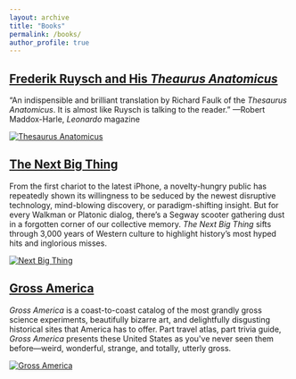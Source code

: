 ```yaml
---
layout: archive
title: "Books"
permalink: /books/
author_profile: true
---
```


## [Frederik Ruysch and His *Theaurus Anatomicus*](https://mitpress.mit.edu/9780262046039/frederik-ruysch-and-his-ithesaurus-anatomicusi/)

“An indispensible and brilliant translation by Richard Faulk of the *Thesaurus Anatomicus*. It is almost like Ruysch is talking to the reader.”
—Robert Maddox-Harle, *Leonardo* magazine

[![Thesaurus Anatomicus](https://richardkf.github.io/images/ruysch.png)](https://mitpress.mit.edu/9780262046039/frederik-ruysch-and-his-ithesaurus-anatomicusi/)

## [The Next Big Thing](https://www.amazon.com/Next-Big-Thing-Boom-Bust-ebook/dp/B0873CG9WX)

From the first chariot to the latest iPhone, a novelty-hungry public has repeatedly shown its willingness to be seduced by the newest disruptive technology, mind-blowing discovery, or paradigm-shifting insight. But for every Walkman or Platonic dialog, there’s a Segway scooter gathering dust in a forgotten corner of our collective memory. *The Next Big Thing* sifts through 3,000 years of Western culture to highlight history’s most hyped hits and inglorious misses.

[![Next Big Thing](thhps://richardkf.github.io/images/nbt.png)](https://www.amazon.com/Next-Big-Thing-Boom-Bust-ebook/dp/B0873CG9WX)

## [Gross America](https://www.penguinrandomhouse.com/books/308237/gross-america-by-richard-faulk/)

*Gross America* is a coast-to-coast catalog of the most grandly gross science experiments, beautifully bizarre art, and delightfully disgusting historical sites that America has to offer. Part travel atlas, part trivia guide, *Gross America* presents these United States as you've never seen them before—weird, wonderful, strange, and totally, utterly gross.

[![Gross America](https://richardkf.github.io)](https://www.penguinrandomhouse.com/books/308237/gross-america-by-richard-faulk/)

